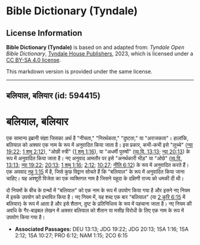 # Bible Dictionary (Tyndale)

## License Information

**Bible Dictionary (Tyndale)** is based on and adapted from: _Tyndale Open Bible Dictionary_, [Tyndale House Publishers](https://tyndaleopenresources.com/), 2023, which is licensed under a [CC BY-SA 4.0 license](https://creativecommons.org/licenses/by-sa/4.0/legalcode.en).

This markdown version is provided under the same license.



--------------------------------

## बलियाल, बलियार (id: 594415)

बलियाल, बलियार
==============

एक सामान्य इब्रानी संज्ञा जिसका अर्थ है "नीचता," "निरर्थकता," "दुष्टता," या "अराजकता"। हालांकि, बलियाल को अक्सर एक नाम के रूप में अनुवादित किया जाता है। इस प्रकार, कभी\-कभी इसे "लुच्चे" ([न्या 19:22](https://ref.ly/Judg19:22); [1 शमू 2:12](https://ref.ly/1Sam2:12)), "ओछी स्त्री" ([1 शमू 1:16](https://ref.ly/1Sam1:16)), या "अधर्मी पुरुषों" ([व्य.वि. 13:13](https://ref.ly/Deut13:13); [न्या 20:13](https://ref.ly/Judg20:13)) के रूप में अनुवादित किया जाता है। नए अनुवाद आमतौर पर इसे "अनर्थकारी भीड़" या "ओछे" ([व्य.वि. 13:13](https://ref.ly/Deut13:13); [न्या 19:22](https://ref.ly/Judg19:22); [20:13](https://ref.ly/Judg20:13); [1 शमू 1:16](https://ref.ly/1Sam1:16); [2:12](https://ref.ly/1Sam2:12); [10:27](https://ref.ly/1Sam10:27); [नीति 6:12](https://ref.ly/Prov6:12)) के रूप में अनुवादित करते हैं। एक अपवाद [नहू 1:15](https://ref.ly/Nah1:15) में है, जिसे कुछ विद्वान सोचते हैं कि "बलियाल" के रूप में अनुवादित किया जाना चाहिए। यह अश्शूरी विजेता का एक व्यक्तिगत नाम है जिसने यहूदा के दक्षिणी राज्य को धमकी दी थी।

दो नियमों के बीच के ग्रन्थों में "बलियाल" को एक नाम के रूप में उपयोग किया गया है और इसने नए नियम में इसके उपयोग को प्रभावित किया है। नए नियम में, यह शब्द एक बार "बलियाल" (या [2 कुरि 6:15](https://ref.ly/2Cor6:15) में बलियार) के रूप में आता है और इसे शैतान, दुष्ट के प्रतिनिधित्व के रूप में पहचाना जाता है। नए नियम की अवधि के गैर\-बाइबल लेखन में अक्सर बलियाल को शैतान या मसीह विरोधी के लिए एक नाम के रूप में उपयोग किया गया है।

* **Associated Passages:** DEU 13:13; JDG 19:22; JDG 20:13; 1SA 1:16; 1SA 2:12; 1SA 10:27; PRO 6:12; NAM 1:15; 2CO 6:15

